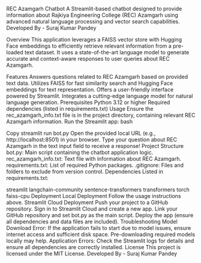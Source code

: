 REC Azamgarh Chatbot
A Streamlit-based chatbot designed to provide information about Rajkiya Engineering College (REC) Azamgarh using advanced natural language processing and vector search capabilities.
Developed By - Suraj Kumar Pandey

Overview
This application leverages a FAISS vector store with Hugging Face embeddings to efficiently retrieve relevant information from a pre-loaded text dataset. It uses a state-of-the-art language model to generate accurate and context-aware responses to user queries about REC Azamgarh.

Features
Answers questions related to REC Azamgarh based on provided text data.
Utilizes FAISS for fast similarity search and Hugging Face embeddings for text representation.
Offers a user-friendly interface powered by Streamlit.
Integrates a cutting-edge language model for natural language generation.
Prerequisites
Python 3.12 or higher
Required dependencies (listed in requirements.txt)
Usage
Ensure the rec_azamgarh_info.txt file is in the project directory, containing relevant REC Azamgarh information.
Run the Streamlit app:
bash

Copy
streamlit run bot.py
Open the provided local URL (e.g., http://localhost:8501) in your browser.
Type your question about REC Azamgarh in the text input field to receive a response!
Project Structure
bot.py: Main script containing the chatbot application logic.
rec_azamgarh_info.txt: Text file with information about REC Azamgarh.
requirements.txt: List of required Python packages.
.gitignore: Files and folders to exclude from version control.
Dependencies
Listed in requirements.txt:

streamlit
langchain-community
sentence-transformers
transformers
torch
faiss-cpu
Deployment
Local Deployment
Follow the usage instructions above.
Streamlit Cloud Deployment
Push your project to a GitHub repository.
Sign in to Streamlit Cloud and create a new app.
Link your GitHub repository and set bot.py as the main script.
Deploy the app (ensure all dependencies and data files are included).
Troubleshooting
Model Download Error: If the application fails to start due to model issues, ensure internet access and sufficient disk space. Pre-downloading required models locally may help.
Application Errors: Check the Streamlit logs for details and ensure all dependencies are correctly installed.
License
This project is licensed under the MIT License.
Developed By - Suraj Kumar Pandey
